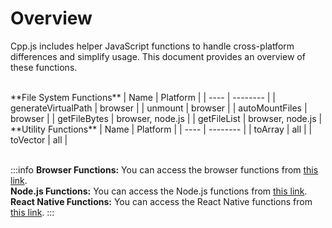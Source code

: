 # Overview
Cpp.js includes helper JavaScript functions to handle cross-platform differences and simplify usage. This document provides an overview of these functions.

<br />

<div className="flex flex-wrap gap-4">
    <div className="flex-1">
        **File System Functions**
        | Name | Platform |
        | ---- | -------- |
        | generateVirtualPath | browser |
        | unmount | browser |
        | autoMountFiles | browser |
        | getFileBytes | browser, node.js |
        | getFileList | browser, node.js |
    </div>
    <div className="flex-1">
        **Utility Functions**
        | Name | Platform |
        | ---- | -------- |
        | toArray  | all |
        | toVector | all |
    </div>
</div>

<br />

:::info
**Browser Functions:** You can access the browser functions from [this link](https://github.com/bugra9/cpp.js/blob/main/core/cppjs-core/src/assets/browser.js).  
**Node.js Functions:** You can access the Node.js functions from [this link](https://github.com/bugra9/cpp.js/blob/main/core/cppjs-core/src/assets/node.js).  
**React Native Functions:** You can access the React Native functions from [this link](https://github.com/bugra9/cpp.js/blob/main/core/cppjs-core-rn-embind/js/embind.js).
:::
